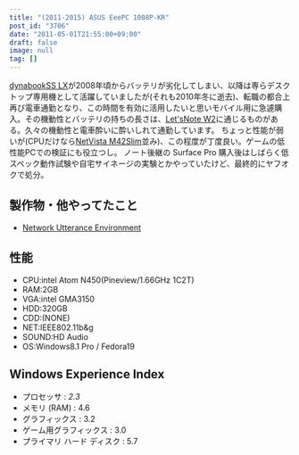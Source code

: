 ```yaml
---
title: "(2011-2015) ASUS EeePC 1008P-KR"
post_id: "3706"
date: "2011-05-01T21:55:00+09:00"
draft: false
image: null
tag: []
---
```



[dynabookSS LX](/dynabook-sslx190)が2008年頃からバッテリが劣化してしまい、以降は専らデスクトップ専用機として活躍していましたが(それも2010年冬に逝去)、転職の都合上再び電車通勤となり、この時間を有効に活用したいと思いモバイル用に急遽購入。その機動性とバッテリの持ちの長さは、[Let'sNote W2](/cf-w2d)に通じるものがある。久々の機動性と電車酔いに酔いしれて通勤しています。 ちょっと性能が弱いが(CPUだけなら[NetVista M42Slim](/netvista-m42slim)並み)、この程度が丁度良い。ゲームの低性能PCでの検証にも役立つし。 ノート後継の Surface Pro 購入後はしばらく低スペック動作試験や自宅サイネージの実験とかやっていたけど、最終的にヤフオクで処分。
## 製作物・他やってたこと


  * [Network Utterance Environment](http://nue.sourceforge.jp/)
## 性能

  * CPU:intel Atom N450(Pineview/1.66GHz 1C2T)
  * RAM:2GB
  * VGA:intel GMA3150
  * HDD:320GB
  * CDD:(NONE)
  * NET:IEEE802.11b&g
  * SOUND:HD Audio
  * OS:Windows8.1 Pro / Fedora19
## Windows Experience Index

  * プロセッサ : _2.3_
  * メモリ (RAM) : 4.6
  * グラフィックス : 3.2
  * ゲーム用グラフィックス : 3.0
  * プライマリ ハード ディスク : 5.7
